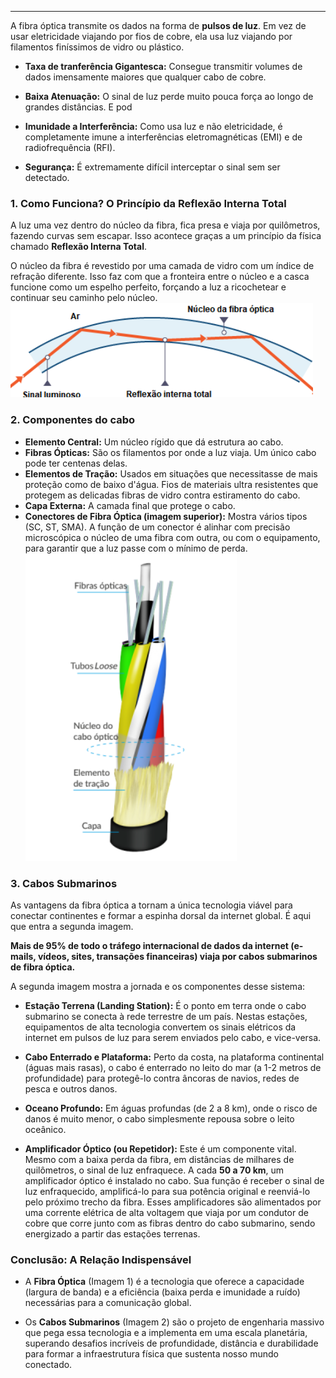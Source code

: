 
---

A fibra óptica transmite os dados na forma de **pulsos de luz**. Em vez de usar eletricidade viajando por fios de cobre, ela usa luz viajando por filamentos finíssimos de vidro ou plástico.
- **Taxa de tranferência Gigantesca:** Consegue transmitir volumes de dados imensamente maiores que qualquer cabo de cobre.
- **Baixa Atenuação:** O sinal de luz perde muito pouca força ao longo de grandes distâncias. E pod 
- **Imunidade a Interferência:** Como usa luz e não eletricidade, é completamente imune a interferências eletromagnéticas (EMI) e de radiofrequência (RFI).
    
- **Segurança:** É extremamente difícil interceptar o sinal sem ser detectado.
### **1. Como Funciona? O Princípio da Reflexão Interna Total**
A luz uma vez dentro do núcleo da fibra, fica presa e viaja por quilômetros, fazendo curvas sem escapar. Isso acontece graças a um princípio da física chamado **Reflexão Interna Total**.

O núcleo da fibra é revestido por uma camada de vidro com um índice de refração diferente. Isso faz com que a fronteira entre o núcleo e a casca funcione como um espelho perfeito, forçando a luz a ricochetear e continuar seu caminho pelo núcleo.
![](../../attachments/Pasted%20image%2020250703200751.png)

### **2. Componentes do cabo**
- **Elemento Central:** Um núcleo rígido que dá estrutura ao cabo. 
- **Fibras Ópticas:** São os filamentos por onde a luz viaja. Um único cabo pode ter centenas delas.
- **Elementos de Tração:** Usados em situações que necessitasse de mais proteção como de baixo d'água. Fios de materiais ultra resistentes que protegem as delicadas fibras de vidro contra estiramento do cabo.
- **Capa Externa:** A camada final que protege o cabo.
- **Conectores de Fibra Óptica (imagem superior):** Mostra vários tipos (SC, ST, SMA). A função de um conector é alinhar com precisão microscópica o núcleo de uma fibra com outra, ou com o equipamento, para garantir que a luz passe com o mínimo de perda.
![300](../../attachments/Pasted%20image%2020250703202048.png)
### **3. Cabos Submarinos**

As vantagens da fibra óptica a tornam a única tecnologia viável para conectar continentes e formar a espinha dorsal da internet global. É aqui que entra a segunda imagem.

**Mais de 95% de todo o tráfego internacional de dados da internet (e-mails, vídeos, sites, transações financeiras) viaja por cabos submarinos de fibra óptica.**

A segunda imagem mostra a jornada e os componentes desse sistema:

- **Estação Terrena (Landing Station):** É o ponto em terra onde o cabo submarino se conecta à rede terrestre de um país. Nestas estações, equipamentos de alta tecnologia convertem os sinais elétricos da internet em pulsos de luz para serem enviados pelo cabo, e vice-versa.
    
- **Cabo Enterrado e Plataforma:** Perto da costa, na plataforma continental (águas mais rasas), o cabo é enterrado no leito do mar (a 1-2 metros de profundidade) para protegê-lo contra âncoras de navios, redes de pesca e outros danos.
    
- **Oceano Profundo:** Em águas profundas (de 2 a 8 km), onde o risco de danos é muito menor, o cabo simplesmente repousa sobre o leito oceânico.
    
- **Amplificador Óptico (ou Repetidor):** Este é um componente vital. Mesmo com a baixa perda da fibra, em distâncias de milhares de quilômetros, o sinal de luz enfraquece. A cada **50 a 70 km**, um amplificador óptico é instalado no cabo. Sua função é receber o sinal de luz enfraquecido, amplificá-lo para sua potência original e reenviá-lo pelo próximo trecho da fibra. Esses amplificadores são alimentados por uma corrente elétrica de alta voltagem que viaja por um condutor de cobre que corre junto com as fibras dentro do cabo submarino, sendo energizado a partir das estações terrenas.
    

### Conclusão: A Relação Indispensável

- A **Fibra Óptica** (Imagem 1) é a tecnologia que oferece a capacidade (largura de banda) e a eficiência (baixa perda e imunidade a ruído) necessárias para a comunicação global.
    
- Os **Cabos Submarinos** (Imagem 2) são o projeto de engenharia massivo que pega essa tecnologia e a implementa em uma escala planetária, superando desafios incríveis de profundidade, distância e durabilidade para formar a infraestrutura física que sustenta nosso mundo conectado.